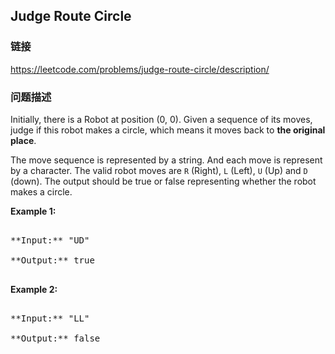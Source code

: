 ## Judge Route Circle  
### 链接  
https://leetcode.com/problems/judge-route-circle/description/  
### 问题描述

Initially, there is a Robot at position (0, 0). Given a sequence of its moves, judge if this robot makes a circle, which means it moves back to **the original place**. 



The move sequence is represented by a string. And each move is represent by a character. The valid robot moves are `R` (Right), `L` (Left), `U` (Up) and `D` (down). The output should be true or false representing whether the robot makes a circle.


**Example 1:**<br />
<pre>
**Input:** "UD"
**Output:** true
</pre>


**Example 2:**<br />
<pre>
**Input:** "LL"
**Output:** false
</pre>

